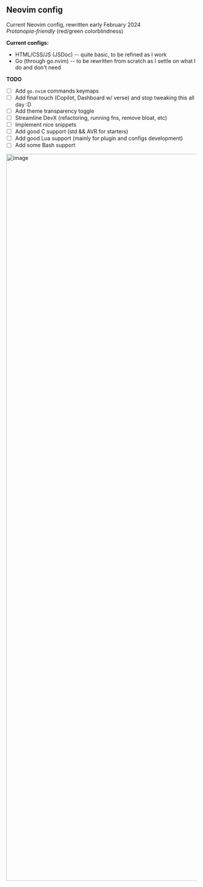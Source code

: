 ## Neovim config

Current Neovim config, rewritten early February 2024  
*Protanopia-friendly* (red/green colorblindness)

**Current configs:**
- HTML/CSS/JS (JSDoc) -- quite basic, to be refined as I work
- Go (through go.nvim) -- to be rewritten from scratch as I settle on what I do and don't need

**TODO**
- [ ] Add `go.nvim` commands keymaps
- [ ] Add final touch (Copilot, Dashboard w/ verse) and stop tweaking this all day :D
- [ ] Add theme transparency toggle
- [ ] Streamline DevX (refactoring, running fns, remove bloat, etc)
- [ ] Implement nice snippets
- [ ] Add good C support (std && AVR for starters)
- [ ] Add good Lua support (mainly for plugin and configs development)
- [ ] Add some Bash support

<img width="1920" alt="image" src="https://github.com/zyriab/dotfiles/assets/2111910/28087a9a-397c-48c5-b616-c8e744f36caf">
